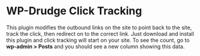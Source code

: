 # WP-Drudge Click Tracking

This plugin modifies the outbound links on the site to point back to the site, track the click, then redirect on to the correct link. Just download and install this plugin and click tracking will start on your site. To see the count, go to **wp-admin > Posts** and you should see a new column showing this data.